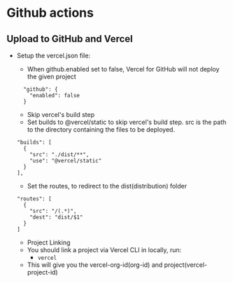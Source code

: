 # Github actions

## Upload to GitHub and Vercel

- Setup the vercel.json file:
  - When github.enabled set to false, Vercel for GitHub will not deploy the given project
  ~~~
    "github": {
      "enabled": false
    }
  ~~~

  - Skip vercel's build step
  - Set builds to @vercel/static to skip vercel's build step. src is the path to the directory containing the files to be deployed.
  ~~~
  "builds": [
    {
      "src": "./dist/**",
      "use": "@vercel/static"
    }
  ],
  ~~~
  - Set the routes, to redirect to the dist(distribution) folder
  ~~~
  "routes": [
    {
      "src": "/(.*)",
      "dest": "dist/$1"
    }
  ]
  ~~~

  - Project Linking
  - You should link a project via Vercel CLI in locally, run:
    - `vercel`
  - This will give you the vercel-org-id(org-id) and project(vercel-project-id)

  
